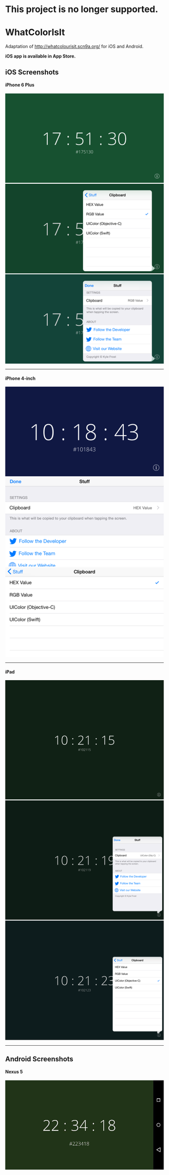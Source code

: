 # This project is no longer supported.

WhatColorIsIt
=============

Adaptation of http://whatcolourisit.scn9a.org/ for iOS and Android.

__iOS app is available in App Store.__<br>

## iOS Screenshots
#### iPhone 6 Plus
![iOS Screenshot One](screenshots/ios/iphone6plusone.png)
![iOS Screenshot Two](screenshots/ios/iphone6plustwo.png)
![iOS Screenshot Three](screenshots/ios/iphone6plusthree.png)
* * * 
#### iPhone 4-inch
![iPhone 4-inch Screenshot One](screenshots/ios/iphone5one.png)
![iPhone 4-inch Screenshot Two](screenshots/ios/iphone5two.png)
![iPhone 4-inch Screenshot Three](screenshots/ios/iphone5three.png)
* * * 
#### iPad
![iPad Screenshot One](screenshots/ios/ipadone.png)
![iPad Screenshot Two](screenshots/ios/ipadtwo.png)
![iPad Screenshot Three](screenshots/ios/ipadthree.png)
* * * 
## Android Screenshots
#### Nexus 5
![Nexus 5 Screenshot](screenshots/android/nexus5.jpg)

